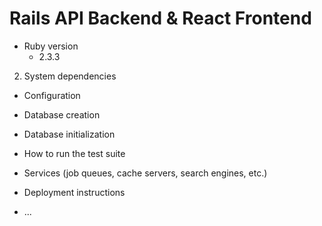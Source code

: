 # Rails API Backend & React Frontend

* Ruby version
  * 2.3.3

2. System dependencies

* Configuration

* Database creation

* Database initialization

* How to run the test suite

* Services (job queues, cache servers, search engines, etc.)

* Deployment instructions

* ...
